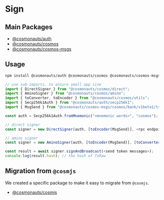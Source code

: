 # Sign

## Main Packages

- [@cosmonauts/auth](/packages/auth/README.md)
- [@cosmonauts/cosmos](/networks/cosmos/README.md)
- [@cosmonauts/cosmos-msgs](/networks/cosmos-msgs/README.md)

## Usage

```sh
npm install @cosmonauts/auth @cosmonauts/cosmos @cosmonauts/cosmos-msgs
```

```ts
// use sub-imports, to ensure small app size
import { DirectSigner } from "@cosmonauts/cosmos/direct";
import { AminoSigner } from "@cosmonauts/cosmos/amino";
import { toConverter, toEncoder } from "@cosmonauts/cosmos/utils";
import { Secp256k1Auth } from "@cosmonauts/auth/secp256k1";
import { MsgSend } from "@cosmonauts/cosmos-msgs/cosmos/bank/v1beta1/tx";

const auth = Secp256k1Auth.fromMnemonic("<mnemonic words>", "cosmos");

// direct signer
const signer = new DirectSigner(auth, [toEncoder(MsgSend)], <rpc endpoint>);

// amino signer
const signer = new AminoSigner(auth, [toEncoder(MsgSend)], [toConverter(MsgSend)], <rpc endpoint>);

const result = await signer.signAndBroadcast(<send token messages>);
console.log(result.hash); // the hash of TxRaw
```

## Migration from `@cosmjs`

We created a specific package to make it easy to migrate from `@cosmjs`.

- [@cosmonauts/cosmjs](/networks/cosmjs/README.md)
